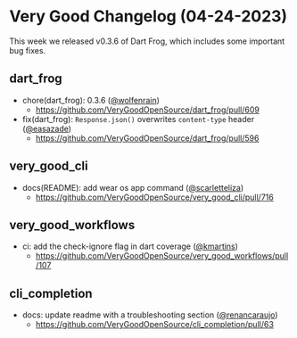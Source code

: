# Very Good Changelog (04-24-2023)

This week we released v0.3.6 of Dart Frog, which includes some important bug fixes.

## dart_frog

- chore(dart_frog): 0.3.6 ([@wolfenrain](https://github.com/wolfenrain))
  - https://github.com/VeryGoodOpenSource/dart_frog/pull/609
- fix(dart_frog): `Response.json()` overwrites `content-type` header ([@easazade](https://github.com/easazade))
  - https://github.com/VeryGoodOpenSource/dart_frog/pull/596

## very_good_cli

- docs(README): add wear os app command ([@scarletteliza](https://github.com/scarletteliza))
  - https://github.com/VeryGoodOpenSource/very_good_cli/pull/716

## very_good_workflows

- ci: add the check-ignore flag in dart coverage ([@kmartins](https://github.com/kmartins))
  - https://github.com/VeryGoodOpenSource/very_good_workflows/pull/107

## cli_completion

- docs: update readme with a troubleshooting section ([@renancaraujo](https://github.com/renancaraujo))
  - https://github.com/VeryGoodOpenSource/cli_completion/pull/63

